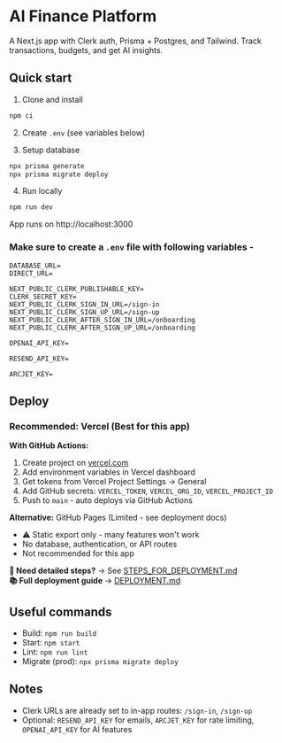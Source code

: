 # AI Finance Platform

A Next.js app with Clerk auth, Prisma + Postgres, and Tailwind. Track transactions, budgets, and get AI insights.

## Quick start

1. Clone and install
```bash
npm ci
```

2. Create `.env` (see variables below)

3. Setup database
```bash
npx prisma generate
npx prisma migrate deploy
```

4. Run locally
```bash
npm run dev
```
App runs on http://localhost:3000

### Make sure to create a `.env` file with following variables -

```
DATABASE_URL=
DIRECT_URL=

NEXT_PUBLIC_CLERK_PUBLISHABLE_KEY=
CLERK_SECRET_KEY=
NEXT_PUBLIC_CLERK_SIGN_IN_URL=/sign-in
NEXT_PUBLIC_CLERK_SIGN_UP_URL=/sign-up
NEXT_PUBLIC_CLERK_AFTER_SIGN_IN_URL=/onboarding
NEXT_PUBLIC_CLERK_AFTER_SIGN_UP_URL=/onboarding

OPENAI_API_KEY=

RESEND_API_KEY=

ARCJET_KEY=
```

## Deploy

### Recommended: Vercel (Best for this app)

**With GitHub Actions:**
1. Create project on [vercel.com](https://vercel.com)
2. Add environment variables in Vercel dashboard
3. Get tokens from Vercel Project Settings → General
4. Add GitHub secrets: `VERCEL_TOKEN`, `VERCEL_ORG_ID`, `VERCEL_PROJECT_ID`
5. Push to `main` - auto deploys via GitHub Actions

**Alternative:** GitHub Pages (Limited - see deployment docs)
- ⚠️ Static export only - many features won't work
- No database, authentication, or API routes
- Not recommended for this app

**📖 Need detailed steps?** → See [STEPS_FOR_DEPLOYMENT.md](./STEPS_FOR_DEPLOYMENT.md)  
**📚 Full deployment guide** → [DEPLOYMENT.md](./DEPLOYMENT.md)

## Useful commands

- Build: `npm run build`
- Start: `npm start`
- Lint: `npm run lint`
- Migrate (prod): `npx prisma migrate deploy`

## Notes

- Clerk URLs are already set to in-app routes: `/sign-in`, `/sign-up`
- Optional: `RESEND_API_KEY` for emails, `ARCJET_KEY` for rate limiting, `OPENAI_API_KEY` for AI features
